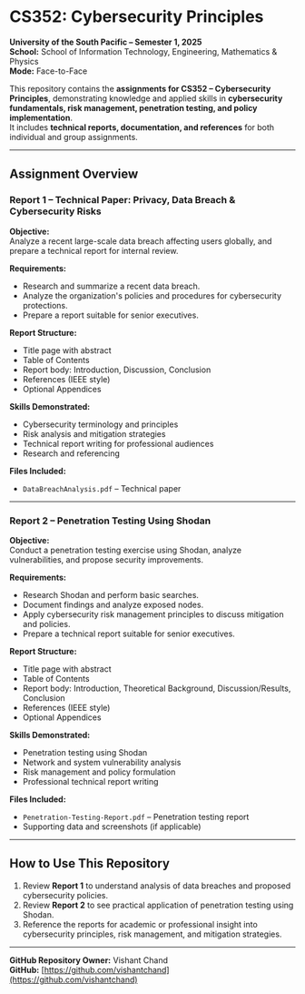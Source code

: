 # CS352: Cybersecurity Principles
**University of the South Pacific – Semester 1, 2025**  
**School:** School of Information Technology, Engineering, Mathematics & Physics  
**Mode:** Face-to-Face  

This repository contains the **assignments for CS352 – Cybersecurity Principles**, demonstrating knowledge and applied skills in **cybersecurity fundamentals, risk management, penetration testing, and policy implementation**.  
It includes **technical reports, documentation, and references** for both individual and group assignments.

---

## Assignment Overview

### Report 1 – Technical Paper: Privacy, Data Breach & Cybersecurity Risks 
**Objective:**  
Analyze a recent large-scale data breach affecting users globally, and prepare a technical report for internal review.

**Requirements:**  
- Research and summarize a recent data breach.  
- Analyze the organization's policies and procedures for cybersecurity protections.  
- Prepare a report suitable for senior executives.  

**Report Structure:**  
- Title page with abstract 
- Table of Contents  
- Report body: Introduction, Discussion, Conclusion  
- References (IEEE style)  
- Optional Appendices  

**Skills Demonstrated:**  
- Cybersecurity terminology and principles  
- Risk analysis and mitigation strategies  
- Technical report writing for professional audiences  
- Research and referencing  

**Files Included:**  
- `DataBreachAnalysis.pdf` – Technical paper
---

### Report 2 – Penetration Testing Using Shodan
**Objective:**  
Conduct a penetration testing exercise using Shodan, analyze vulnerabilities, and propose security improvements.

**Requirements:**  
- Research Shodan and perform basic searches.  
- Document findings and analyze exposed nodes.  
- Apply cybersecurity risk management principles to discuss mitigation and policies.  
- Prepare a technical report suitable for senior executives.  

**Report Structure:**  
- Title page with abstract 
- Table of Contents  
- Report body: Introduction, Theoretical Background, Discussion/Results, Conclusion  
- References (IEEE style)  
- Optional Appendices  

**Skills Demonstrated:**  
- Penetration testing using Shodan  
- Network and system vulnerability analysis  
- Risk management and policy formulation  
- Professional technical report writing  

**Files Included:**  
- `Penetration-Testing-Report.pdf` – Penetration testing report  
- Supporting data and screenshots (if applicable)  

---

## How to Use This Repository
1. Review **Report 1** to understand analysis of data breaches and proposed cybersecurity policies.  
2. Review **Report 2** to see practical application of penetration testing using Shodan.  
3. Reference the reports for academic or professional insight into cybersecurity principles, risk management, and mitigation strategies.  

---

**GitHub Repository Owner:** Vishant Chand  
**GitHub:** [https://github.com/vishantchand](https://github.com/vishantchand)
